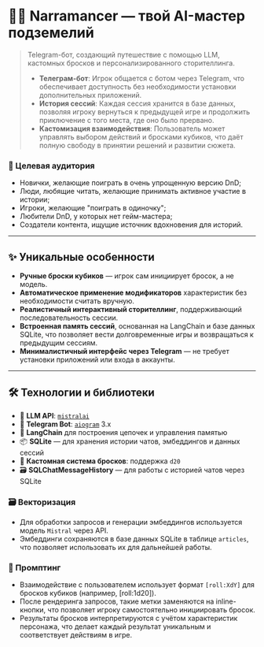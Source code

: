 # 🐍🎲 Narramancer — твой AI-мастер подземелий

> Telegram-бот, создающий путешествие с помощью LLM, кастомных бросков и персонализированного сторителлинга.
>
> - **Телеграм-бот**: Игрок общается с ботом через Telegram, что обеспечивает доступность без необходимости установки дополнительных приложений.
> - **История сессий**: Каждая сессия хранится в базе данных, позволяя игроку вернуться к предыдущей игре и продолжить приключение с того места, где оно было прервано.
> - **Кастомизация взаимодействия**: Пользователь может управлять выбором действий и бросками кубиков, что даёт полную свободу в принятии решений и развитии сюжета.

### 🎯 Целевая аудитория

- Новички, желающие поиграть в очень упрощенную версию DnD;
- Люди, любящие читать, желающие принимать активное участие в истории;
- Игроки, желающие "поиграть в одиночку";
- Любители DnD, у которых нет гейм-мастера;
- Создатели контента, ищущие источник вдохновения для историй.

---

## ✨ Уникальные особенности

- **Ручные броски кубиков** — игрок сам инициирует бросок, а не модель.
- **Автоматическое применение модификаторов** характеристик без необходимости считать вручную.
- **Реалистичный интерактивный сторителлинг**, поддерживающий последовательность сессии.
- **Встроенная память сессий**, основанная на LangChain и базе данных SQLite, что позволяет вести долговременные игры и возвращаться к предыдущим сессиям.
- **Минималистичный интерфейс через Telegram** — не требует установки приложений или входа в аккаунты.

---

## 🛠️ Технологии и библиотеки

- 🤖 **LLM API**: [`mistralai`](https://github.com/mistralai/mistral-src)
- 💬 **Telegram Bot**: [`aiogram`](https://github.com/aiogram/aiogram) 3.x
- 🧠 **LangChain** для построения цепочек и управления памятью
- 📦 **SQLite** — для хранения истории чатов, эмбеддингов и данных сессий
- 🎲 **Кастомная система бросков**: поддержка `d20`
- 🗃️ **SQLChatMessageHistory** — для работы с историей чатов через SQLite

### 🗃️ Векторизация

- Для обработки запросов и генерации эмбеддингов используется модель `Mistral` через API.
- Эмбеддинги сохраняются в базе данных SQLite в таблице `articles`, что позволяет использовать их для дальнейшей работы.

### 🎯 Промптинг

- Взаимодействие с пользователем использует формат `[roll:XdY]` для бросков кубиков (например, [roll:1d20]).
- После рендеринга запросов, такие метки заменяются на inline-кнопки, что позволяет игроку самостоятельно инициировать бросок.
- Результаты бросков интерпретируются с учётом характеристик персонажа, что делает каждый результат уникальным и соответствует действиям в игре.
